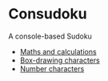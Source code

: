 # Consudoku
A console-based Sudoku

 - [Maths and calculations](http://norvig.com/sudoku.html)  
 - [Box-drawing characters](https://en.wikipedia.org/wiki/Box-drawing_character)  
 - [Number characters](https://www.compart.com/en/unicode/category/Nd?page=1&show=1000)  
